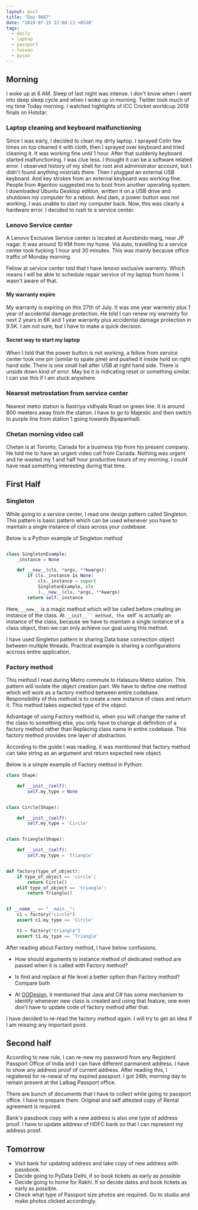 ```yaml
---
layout: post
title: "Day 9887"
date: "2019-07-15 22:00:13 +0530"
tags:
  - daily
  - laptop
  - passport
  - taiwan
  - pycon
---
```


## Morning

I woke up at 6 AM. Sleep of last night was intense. I don't know when I went
into deep sleep cycle and when I woke up in morning. Twitter took much of my
time Today morning. I watched highlights of ICC Cricket worldcup 2019 finals on
Hotstar.


### Laptop cleaning and keyboard malfunctioning

Since I was early, I decided to clean my dirty laptop. I sprayed Colin few
times on top cleaned it with cloth, then I sprayed over keyboard and tried
cleaning it. It was working fine until 1 hour. After that suddenly keyboard
started malfunctioning. I was clue less. I thought it can be a software related
error. I observed history of my shell for root and administrator account, but I
didn't found anything mistrials there. Then I plugged an external USB keyboard.
And key strokes from an external keyboard was working fine. People from #gentoo
suggested me to boot from another operating system. I downloaded  Ubuntu
Desktop edition, written it on a USB drive and shutdown my computer for a
reboot. And dam, a power button was not working. I was unable to start my
computer back. Now, this was clearly a hardware error. I decided to rush to a
service center.


### Lenovo Service center

A Lenovo Exclusive Service center is located at Aurobindo marg, near JP nagar.
It was around 10 KM from my home. Via auto, travelling to a service center took
fucking 1 hour and 30 minutes. This was mainly because office traffic of Monday
morning.

Fellow at service center told that I have lenovo exclusive warrenty. Which
means I will be able to schedule repair service of my laptop from home. I
wasn't aware of that.


#### My warranty expire

My warranty is expiring on this 27th of July. It was one year warrenty plus 1
year of accidental damage protection. He told I can renew my warrenty for next
2 years in 6K and 1 year warranty plus accidental damage protection in 9.5K. I
am not sure, but I have to make a quick decision.


#### Secret way to start my laptop

When I told that the power button is not working, a fellow from service center
took one pin (similar to spate pine) and pushed it inside hold on right hand
side. There is one small hall after USB at right hand side. There is unside
down kind of error. May be it is indicating reset or something similar. I can
use this if I am stuck anywhere.


### Nearest metrostation from service center

Nearest metro station is Rastriya vidhyala Road on green line. It is around 800
meeters away from the station. I have to go to Majestic and then switch to
purple line from station 1 going towards Biyapanhalli.


### Chetan morning video call

Chetan is at Toronto, Canada for a business trip from his present company. He
told me to have an urgent video call from Canada. Nothing was urgent and he
wasted my 1 and half hour productive hours of my morning. I could have read
something interesting during that time.


## First Half


### Singleton

While going to a service center, I read one design pattern called Singleton.
This pattern is basic pattern which can be used whenever you have to maintain a
single instance of class across your codebase.

Below is a Python example of Singleton method

```python

class SingletonExample:
    _instance = None

    def __new__(cls, *args, **kwargs):
        if cls._instance is None:
            cls._instance = super(
            SingletonExample, cls
            ).__new__(cls, *args, **kwargs)
        return self._instance
```

Here, `__new__` is a magic method which will be called before creating an
instance of the class. At `__init__`` method, the `self` is actually an
instance of the class, because we have to maintain a single isntance of a class
object, then we can only achieve our goal using this method.

I have used Singleton pattern in sharing Data base connection object between
multiple threads. Practical example is sharing a configurations accross entire
application.


### Factory method

This method I read during Metro commute to Halasuru Metro station. This pattern
will isolate the object creation part. We have to define one method which will
work as a factory method between entire codebase. Responsibility of this method
is to create a new instance of class and return it. This method takes expected
type of the object.

Advantage of using Factory method is, when you will change the name of the
class to something else, you only have to change at definition of a factory
method rather than Replacing class name in entire codebase. This factory method
provides one layer of abstraction.

According to the guide I was reading, it was mentioned that factory method can
take string as an argument and return expected new object.

Below is a simple example of Factory method in Python:

```python
class Shape:

    def __init__(self):
        self.my_type = None


class Circle(Shape):

    def __init__(self):
        self.my_type = 'Circle'


class Triangle(Shape):

    def __init__(self):
        self.my_type = 'Triangle'


def factory(type_of_object):
    if type_of_object == 'circle':
        return Circle()
    elif type_of_object == 'triangle':
        return Triangle()


if __name__ == "__main__":
    c1 = factory("circle")
    assert c1.my_type == 'Circle'

    t1 = factory("triangle")
    assert t1.my_type == 'Triangle'
```

After reading about Factory method, I have below confusions.

* How should arguments to instance method of dedicated method are passed when
  it is called with Factory method?

* Is find and replace at file level a better option than Factory method?
  Compare both

* At [OODesign][oodesign], it mentioned that Java and C# has some mechanism to
  identify whenever new class is created and using that feature, one even don't
  have to update code of factory method after that.


I have decided to re-read the factory method again. I will try to get an idea
if I am missing any important point.


## Second half


According to new rule, I can re-new my password from any Registerd Passport
Office of India and I can have different parmanent address. I have to show any
address proof of current address. After reading this, I registered for re-newal
of my expired passport. I got 24th, morning day to remain present at the Lalbag
Passport office.

There are bunch of documents that I have to collect while going to passport
office. I have to prepare them. Original and self attested copy of Rental
agreement is required.

Bank's passbook copy with a new address is also one type of address proof. I
have to update address of HDFC bank so that I can represent my address proof.

## Tomorrow

* Visit bank for updating address and take copy of new address with passbook.
* Decide going to PyData Delhi, if so book tickets as early as possible
* Decide going to home for Rakhi. If so decide dates and book tickets as early
  as possible.
* Check what type of Passport size photos are required. Go to studio and make
  photos clicked accordingly.

[oodesign]: https://www.oodesign.com/
